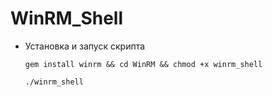 # WinRM_Shell

- Установка и запуск скрипта <br/>

	  gem install winrm && cd WinRM && chmod +x winrm_shell
         
	  ./winrm_shell
